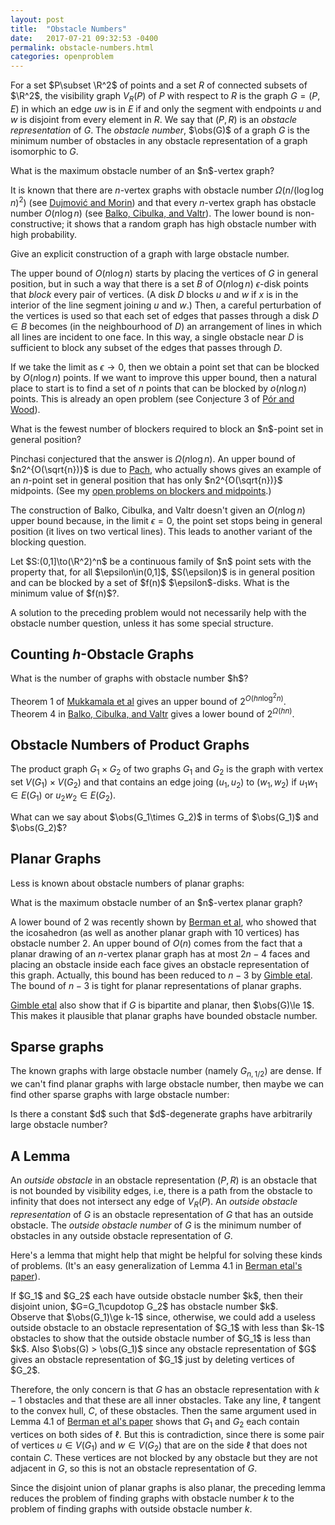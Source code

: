 ```yaml
---
layout: post
title:  "Obstacle Numbers"
date:   2017-07-21 09:32:53 -0400
permalink: obstacle-numbers.html
categories: openproblem
---
```

$\DeclareMathOperator{\obs}{obs}\DeclareMathOperator{\cupdotop}{\dot{\cup}}$For a set $P\subset \R^2$ of points and a set $R$ of connected subsets of $\R^2$, the visibility graph $V_R(P)$ of $P$ with respect to $R$ is the graph $G=(P,E)$ in which an edge $uw$ is in $E$ if and only the segment with endpoints $u$ and $w$ is disjoint from every element in $R$.  We say that $(P,R)$ is an *obstacle representation* of $G$.  The *obstacle number*, $\obs(G)$ of a graph $G$ is the minimum number of obstacles in any obstacle representation of a graph isomorphic to $G$.

<div class="problem">
  What is the maximum obstacle number of an $n$-vertex graph?
</div>

It is known that there are $n$-vertex graphs with obstacle number $\Omega(n/(\log\log n)^2)$ (see [Dujmović and Morin][dujmovic-morin]) and that every $n$-vertex graph has obstacle number $O(n\log n)$ (see [Balko, Cibulka, and Valtr][balko-cibulka-valtr]).
The lower bound is non-constructive; it shows that a random graph has high obstacle number with high probability.

<div class="problem">
  Give an explicit construction of a graph with large obstacle number.
</div>

The upper bound of $O(n\log n)$ starts by placing the vertices of $G$ in general position, but in such a way that there is a set $B$ of $O(n\log n)$ $\epsilon$-disk points that *block* every pair of vertices. (A disk $D$ blocks $u$ and $w$ if $x$ is in the interior of the line segment joining $u$ and $w$.)  Then, a careful perturbation of the vertices is used so that each set of edges that passes through a disk $D\in B$ becomes (in the neighbourhood of $D$) an arrangement of lines in which all lines are incident to one face.  In this way, a single obstacle near $D$ is sufficient to block any subset of the edges that passes through $D$.

If we take the limit as $\epsilon\rightarrow 0$, then we obtain
a point set that can be blocked by $O(n\log n)$ points. If we want to improve this upper bound, then a natural place to start is to find a set of $n$ points that can be blocked by $o(n\log n)$ points.  This is already an open problem (see Conjecture 3 of [Pór and Wood][por-wood]).

<div class="problem">
  What is the fewest number of blockers required to block an $n$-point set in general position?
</div>

Pinchasi conjectured that the answer is $\Omega(n\log n)$.  An upper bound of $n2^{O(\sqrt{n})}$ is due to [Pach][pach], who actually shows gives an example of an $n$-point set in general position that has only $n2^{O(\sqrt{n})}$ midpoints.
(See my [open problems on blockers and midpoints](blockers-and-midpoints.html).)

The construction of Balko, Cibulka, and Valtr doesn't given an $O(n\log n)$ upper bound because, in the limit $\epsilon=0$, the point set stops being in general position (it lives on two vertical lines).  This leads to another variant of the blocking question.

<div class="problem">
  Let $S:(0,1]\to(\R^2)^n$ be a continuous family of $n$ point sets with the property that, for all $\epsilon\in(0,1]$, $S(\epsilon)$ is in general position and can be blocked by a set of $f(n)$ $\epsilon$-disks.  What is the minimum value of $f(n)$?.
</div>

A solution to the preceding problem would not necessarily help with the obstacle number question, unless it has some special structure.


## Counting $h$-Obstacle Graphs

<div class="problem">
  What is the number of graphs with obstacle number $h$?
</div>

Theorem 1 of [Mukkamala et al][mukkamala-etal] gives an upper bound of $2^{O(hn\log^2 n)}$.  Theorem 4 in [Balko, Cibulka, and Valtr][balko-cibulka-valtr] gives a lower bound of $2^{\Omega(hn)}$.

## Obstacle Numbers of Product Graphs

The product graph $G_1\times G_2$ of two graphs $G_1$ and $G_2$ is the graph with vertex set $V(G_1)\times V(G_2)$ and that contains an edge joing $(u_1,u_2)$ to $(w_1,w_2)$ if
$u_1w_1\in E(G_1)$ or $u_2w_2\in E(G_2)$.

<div class="problem">
  What can we say about $\obs(G_1\times G_2)$ in terms of $\obs(G_1)$ and $\obs(G_2)$?
</div>

## Planar Graphs

Less is known about obstacle numbers of planar graphs:

<div class="problem">
  What is the maximum obstacle number of an $n$-vertex planar graph?
</div>

A lower bound of 2 was recently shown by [Berman et al][berman-etal], who showed that the icosahedron (as well as another planar graph with 10 vertices) has obstacle number 2.  An upper bound of $O(n)$ comes from the fact that a planar drawing of an $n$-vertex planar graph has at most $2n-4$ faces and placing an obstacle inside each face gives an obstacle representation of this graph.  Actually, this bound has been reduced to $n-3$ by [Gimble etal][gimble-etal].  The bound of $n-3$ is tight for planar representations of planar graphs.

[Gimble etal][gimble-etal] also show that if $G$ is bipartite and planar, then $\obs(G)\le 1$.  This makes it plausible that planar graphs have bounded obstacle number.

## Sparse graphs

The known graphs with large obstacle number (namely $G_{n,1/2}$) are dense. If we can't find planar graphs with large obstacle number, then maybe we can find other sparse graphs with large obstacle number:

<div class="problem">
  Is there a constant $d$ such that $d$-degenerate graphs have arbitrarily large obstacle number?
</div>


## A Lemma

An *outside obstacle* in an obstacle representation $(P,R)$ is an obstacle that is not bounded by visibility edges, i.e, there is a path from the obstacle to infinity that does not intersect any edge of $V_R(P)$. An *outside obstacle representation* of $G$ is an obstacle representation of $G$ that has an outside obstacle.  The *outside obstacle number* of $G$ is the minimum number of obstacles in any outside obstacle representation of $G$.

Here's a lemma that might help that might be helpful for solving these kinds of problems. (It's an easy generalization of Lemma 4.1
in [Berman etal's paper][berman-etal]).

<div class="lemma">
  If $G_1$ and $G_2$ each have outside obstacle number $k$, then their disjoint
  union, $G=G_1\cupdotop G_2$ has obstacle number $k$.
</div>

<div class="proof" markdown="1">
Observe that $\obs(G_1)\ge k-1$ since, otherwise, we could add a useless outside obstacle to an obstacle representation of $G_1$ with less than $k-1$ obstacles to show that the outside obstacle number of $G_1$ is less than $k$. Also $\obs(G) > \obs(G_1)$ since any obstacle representation of $G$ gives an obstacle representation of $G_1$ just by deleting vertices of $G_2$.

Therefore, the only concern is that $G$ has an obstacle representation with $k-1$ obstacles and that these are all inner obstacles. Take any line, $\ell$ tangent to the convex hull, $C$, of these obstacles.  Then the same argument used in Lemma 4.1 of [Berman et al's paper][berman-etal] shows that $G_1$ and $G_2$ each contain vertices on both sides of $\ell$.  But this is contradiction, since there is some pair of vertices $u\in V(G_1)$ and $w\in V(G_2)$ that are on the side $\ell$ that does not contain $C$.  These vertices are not blocked by any obstacle but they are not adjacent in $G$, so this is not an obstacle representation of $G$.
</div>

Since the disjoint union of planar graphs is also planar, the preceding lemma reduces the problem of finding graphs with obstacle number $k$ to the problem of finding graphs with outside obstacle number $k$.

[dujmovic-morin]: http://www.combinatorics.org/ojs/index.php/eljc/article/view/v22i3p1
[balko-cibulka-valtr]: https://arxiv.org/abs/1610.04741
[berman-etal]: https://arxiv.org/abs/1606.03782
[gimble-etal]: https://arxiv.org/abs/1706.06992
[mukkamala-etal]: http://www.combinatorics.org/ojs/index.php/eljc/article/view/v19i2p32
[por-wood]: http://dx.doi.org/10.20382/jocg.v1i1a3
[pach]: https://www.math.nyu.edu/~pach/publications/midpoint.ps
